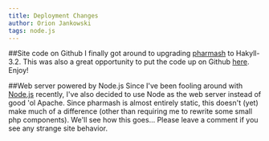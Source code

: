 ```yaml
---
title: Deployment Changes
author: Orion Jankowski
tags: node.js
---
```


##Site code on Github
I finally got around to upgrading [pharmash](http://www.pharmash.com) to Hakyll-3.2.  This was also a
great opportunity to put the code up on Github [here](http://github.com/odj/pharmash).
Enjoy! 

##Web server powered by Node.js
Since I've been fooling around with [Node.js](http://nodejs.org/) recently, I've also
decided to use Node as the web server instead of good 'ol Apache.  Since pharmash is 
almost entirely static, this doesn't (yet) make much of a difference (other than requiring
me to rewrite some small php components).  We'll see how this goes...  Please leave a comment
if you see any strange site behavior.

